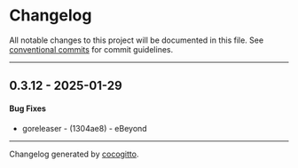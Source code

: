 # Changelog
All notable changes to this project will be documented in this file. See [conventional commits](https://www.conventionalcommits.org/) for commit guidelines.

- - -
## 0.3.12 - 2025-01-29
#### Bug Fixes
- goreleaser - (1304ae8) - eBeyond

- - -

Changelog generated by [cocogitto](https://github.com/cocogitto/cocogitto).